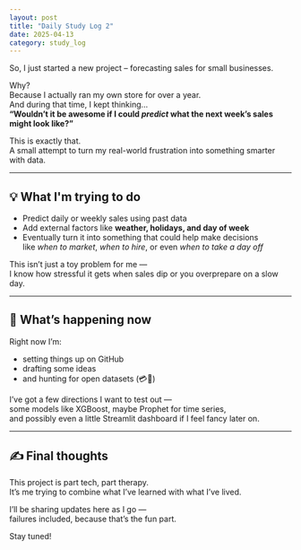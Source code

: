 ```yaml
---
layout: post
title: "Daily Study Log 2"
date: 2025-04-13
category: study_log
---
```


So, I just started a new project – forecasting sales for small businesses.

Why?  
Because I actually ran my own store for over a year.  
And during that time, I kept thinking…  
**“Wouldn’t it be awesome if I could *predict* what the next week’s sales might look like?”**

This is exactly that.  
A small attempt to turn my real-world frustration into something smarter with data.

---

## 💡 What I'm trying to do

- Predict daily or weekly sales using past data  
- Add external factors like **weather, holidays, and day of week**  
- Eventually turn it into something that could help make decisions  
  like *when to market*, *when to hire*, or even *when to take a day off*

This isn’t just a toy problem for me —  
I know how stressful it gets when sales dip or you overprepare on a slow day.

---

## 🧪 What’s happening now

Right now I’m:
- setting things up on GitHub  
- drafting some ideas  
- and hunting for open datasets (💳💨)

I’ve got a few directions I want to test out —  
some models like XGBoost, maybe Prophet for time series,  
and possibly even a little Streamlit dashboard if I feel fancy later on.

---

## ✍️ Final thoughts

This project is part tech, part therapy.  
It’s me trying to combine what I’ve learned with what I’ve lived.

I’ll be sharing updates here as I go —  
failures included, because that’s the fun part.

Stay tuned!
